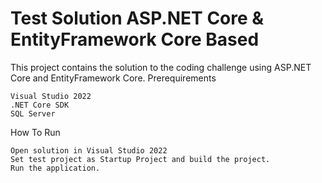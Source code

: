 # Test Solution ASP.NET Core & EntityFramework Core Based 
This project contains the solution to the coding challenge using ASP.NET Core and EntityFramework Core.
Prerequirements

    Visual Studio 2022
    .NET Core SDK
    SQL Server

How To Run

    Open solution in Visual Studio 2022
    Set test project as Startup Project and build the project.
    Run the application.

